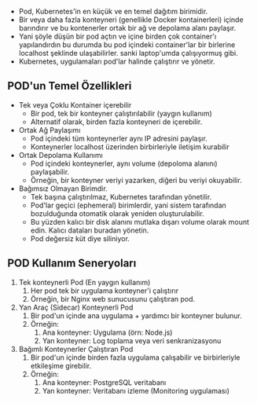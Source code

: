 - Pod, Kubernetes'in en küçük ve en temel dağıtım birimidir.
- Bir veya daha fazla konteyneri (genellikle Docker kontainerleri) içinde barındırır ve bu kontenerler ortak bir ağ ve depolama alanı paylaşır.
- Yani şöyle düşün bir pod açtın ve içine birden çok container'ı yapılandırdın bu durumda bu pod içindeki container'lar bir birlerine localhost şeklinde ulaşabilirler. sanki laptop'umda çalışıyormuş gibi.
- Kubernetes, uygulamaları pod'lar halinde çalıştırır ve yönetir.


## POD'un Temel Özellikleri

- Tek veya Çoklu Kontainer içerebilir
    - Bir pod, tek bir konteyner çalıştırılabilir (yaygın kullanım)
    - Alternatif olarak, birden fazla konteyneri de içerebilir.
- Ortak Ağ Paylaşımı
    - Pod içindeki tüm konteynerler aynı IP adresini paylaşır.
    - Konteynerler localhost üzerinden birbirleriyle iletişim kurabilir
- Ortak Depolama Kullanımı
    - Pod içindeki konteynerler, aynı volume (depoloma alanını) paylaşabilir.
    - Örneğin, bir konteyner veriyi yazarken, diğeri bu veriyi okuyabilir.
- Bağımsız Olmayan Birimdir.
    - Tek başına çalıştırılmaz, Kubernetes tarafından yönetilir.
    - Pod'lar geçici (ephemeral) birimlerdir, yani sistem tarafından bozulduğunda otomatik olarak yeniden oluşturulabilir.
    - Bu yüzden kalıcı bir disk alanını mutlaka dışarı volume olarak mount edin. Kalıcı dataları buradan yönetin.
    - Pod değersiz küt diye siliniyor.

## POD Kullanım Seneryoları

1. Tek konteynerli Pod (En yaygın kullanım)
    1. Her pod tek bir uygulama konteyner'i çalıştırır
    2. Örneğin, bir Nginx web sunucusunu çalıştıran pod.
2. Yan Araç (Sidecar) Konteynerli Pod
    1. Bir pod'un içinde ana uygulama + yardımcı bir konteyner bulunur.
    2. Örneğin:
        1. Ana konteyner: Uygulama (örn: Node.js)
        2. Yan konteyner: Log toplama veya veri senkranizasyonu
3. Bağımlı Konteynerler Çalıştıran Pod
    1. Bir pod'un içinde birden fazla uygulama çalışabilir ve birbirleriyle etkileşime girebilir.
    2. Örneğin:
        1. Ana konteyner: PostgreSQL veritabanı
        2. Yan konteyner: Veritabanı izleme (Monitoring uygulaması)